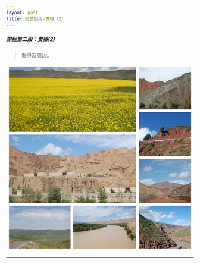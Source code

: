 ```yaml
---
layout: post
title: 旧游照片-贵得（2）
---
```



##### 旅程第二段：贵得(2)
> 贵得及周边。

![image description](/asset/xizang/2-guide_mountains.jpg)

---


